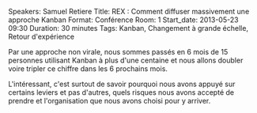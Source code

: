 Speakers: Samuel Retiere
Title: REX : Comment diffuser massivement une approche Kanban
Format: Conférence
Room: 1
Start_date: 2013-05-23 09:30
Duration: 30 minutes
Tags: Kanban, Changement à grande échelle, Retour d'expérience

Par une approche non virale, nous sommes passés en 6 mois de 15 personnes utilisant Kanban à plus d'une centaine et nous allons doubler voire tripler ce chiffre dans les 6 prochains mois.

L'intéressant, c'est surtout de savoir pourquoi nous avons appuyé sur certains  leviers et pas d'autres, quels risques nous avons accepté de prendre et l'organisation que nous avons choisi pour y arriver.
